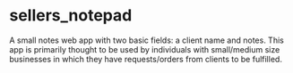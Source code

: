 # sellers_notepad
A small notes web app with two basic fields: a client name and notes. This app is primarily thought to be used by individuals with small/medium size businesses in which they have requests/orders from clients to be fulfilled. 
